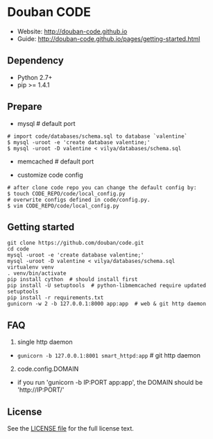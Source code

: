 Douban CODE
===========

* Website: <http://douban-code.github.io>
* Guide: <http://douban-code.github.io/pages/getting-started.html>

Dependency
----------
- Python 2.7+
- pip >= 1.4.1

Prepare
-------
- mysql # default port

```
# import code/databases/schema.sql to database `valentine`
$ mysql -uroot -e 'create database valentine;'
$ mysql -uroot -D valentine < vilya/databases/schema.sql
```

- memcached # default port

- customize code config
```
# after clone code repo you can change the default config by:
$ touch CODE_REPO/code/local_config.py
# overwrite configs defined in code/config.py.
$ vim CODE_REPO/code/local_config.py
```

Getting started
---------------

```
git clone https://github.com/douban/code.git
cd code
mysql -uroot -e 'create database valentine;'
mysql -uroot -D valentine < vilya/databases/schema.sql
virtualenv venv
. venv/bin/activate
pip install cython  # should install first
pip install -U setuptools  # python-libmemcached require updated setuptools
pip install -r requirements.txt
gunicorn -w 2 -b 127.0.0.1:8000 app:app  # web & git http daemon
```

FAQ
----

1. single http daemon
 - `gunicorn -b 127.0.0.1:8001 smart_httpd:app` # git http daemon

2. code.config.DOMAIN
 - if you run 'gunicorn -b IP:PORT app:app', the DOMAIN should be 'http://IP:PORT/'


License
-------
See the [LICENSE file](https://github.com/douban/code/blob/master/LICENSE) for the full license text.
